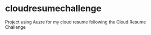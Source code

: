 # cloudresumechallenge
Project using Auzre for my cloud resume following the Cloud Resume Challenge 
